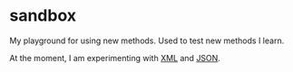 # sandbox
My playground for using new methods. Used to test new methods I learn.

At the moment, I am experimenting with [XML](https://soccerJoshNumberNine.github.io/sandbox/hobbies.html) and [JSON](https://soccerJoshNumberNine.github.io/sandbox/games.html).
